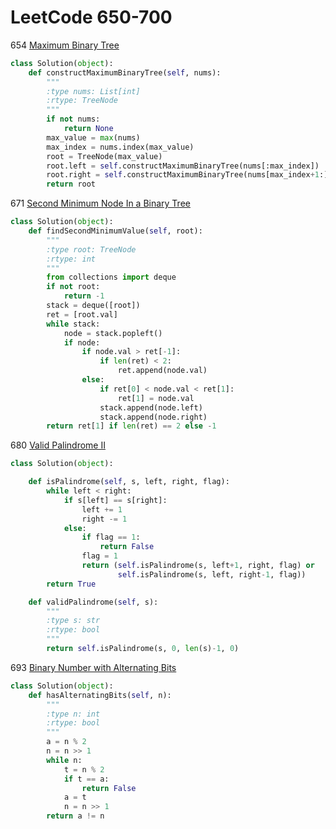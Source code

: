 # LeetCode 650-700

654 [Maximum Binary Tree](https://leetcode.com/problems/maximum-binary-tree/description/)
```Python
class Solution(object):
    def constructMaximumBinaryTree(self, nums):
        """
        :type nums: List[int]
        :rtype: TreeNode
        """
        if not nums:
            return None
        max_value = max(nums)
        max_index = nums.index(max_value)
        root = TreeNode(max_value)
        root.left = self.constructMaximumBinaryTree(nums[:max_index])
        root.right = self.constructMaximumBinaryTree(nums[max_index+1:])
        return root
```

671 [Second Minimum Node In a Binary Tree](https://leetcode.com/problems/second-minimum-node-in-a-binary-tree/description/)
```Python
class Solution(object):
    def findSecondMinimumValue(self, root):
        """
        :type root: TreeNode
        :rtype: int
        """
        from collections import deque
        if not root:
            return -1
        stack = deque([root])
        ret = [root.val]
        while stack:
            node = stack.popleft()
            if node:
                if node.val > ret[-1]:
                    if len(ret) < 2:
                        ret.append(node.val)
                else:
                    if ret[0] < node.val < ret[1]:
                        ret[1] = node.val
                    stack.append(node.left)
                    stack.append(node.right)
        return ret[1] if len(ret) == 2 else -1
```

680 [Valid Palindrome II](https://leetcode.com/problems/valid-palindrome-ii/description/)
```Python
class Solution(object):

    def isPalindrome(self, s, left, right, flag):
        while left < right:
            if s[left] == s[right]:
                left += 1
                right -= 1
            else:
                if flag == 1:
                    return False
                flag = 1
                return (self.isPalindrome(s, left+1, right, flag) or
                        self.isPalindrome(s, left, right-1, flag))
        return True

    def validPalindrome(self, s):
        """
        :type s: str
        :rtype: bool
        """
        return self.isPalindrome(s, 0, len(s)-1, 0)
```

693 [Binary Number with Alternating Bits](https://leetcode.com/problems/binary-number-with-alternating-bits/description/)
```python
class Solution(object):
    def hasAlternatingBits(self, n):
        """
        :type n: int
        :rtype: bool
        """
        a = n % 2
        n = n >> 1
        while n:
            t = n % 2
            if t == a:
                return False
            a = t
            n = n >> 1
        return a != n
```


